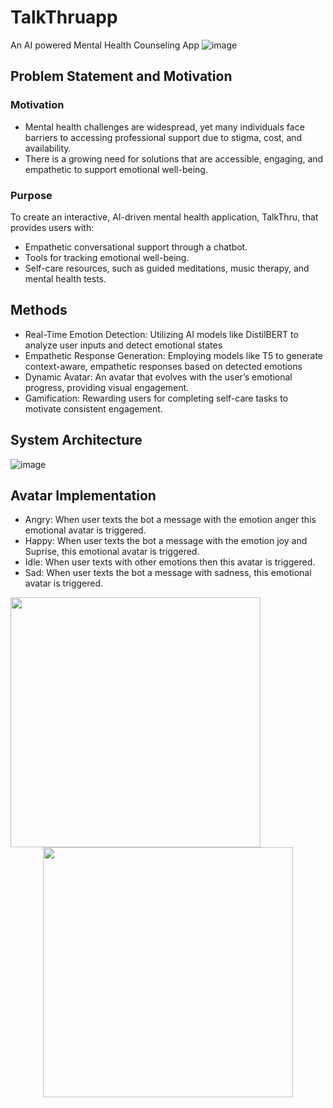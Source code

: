# TalkThruapp
An AI powered Mental Health Counseling App
![image](https://github.com/user-attachments/assets/7c9bf00d-f54d-46ca-b06b-d30bf4b381be)

## Problem Statement and Motivation

### Motivation
- Mental health challenges are widespread, yet many individuals face barriers to accessing professional support due to stigma, cost, and availability. 
- There is a growing need for solutions that are accessible, engaging, and empathetic to support emotional well-being.

### Purpose
To create an interactive, AI-driven mental health application, TalkThru, that provides users with:
- Empathetic conversational support through a chatbot.
- Tools for tracking emotional well-being.
- Self-care resources, such as guided meditations, music therapy, and mental health tests.

## Methods
- Real-Time Emotion Detection: Utilizing AI models like DistilBERT to analyze user inputs and detect emotional states
- Empathetic Response Generation: Employing models like T5 to generate context-aware, empathetic responses based on detected emotions
- Dynamic Avatar: An avatar that evolves with the user’s emotional progress, providing visual engagement.
- Gamification: Rewarding users for completing self-care tasks to motivate consistent engagement.

## System Architecture

![image](https://github.com/user-attachments/assets/5957e9ed-30f2-4dc2-b53c-647f9d8ad3c7)

## Avatar Implementation
- Angry: When user texts the bot a message with the emotion anger this emotional avatar is triggered.
- Happy: When user texts the bot a message with the emotion joy and Suprise, this emotional avatar is triggered. 
- Idle: When user texts with other emotions then this avatar is triggered.
- Sad: When user texts the bot a message with sadness, this emotional avatar is triggered.

<p align = "left"><img align = "left" src = "[image](https://github.com/user-attachments/assets/55fcd427-7dd0-466e-af7d-4489c3145d19)" width = 400 height = 400/></p>
<p align = "center"><img align = "center" src = "![image](https://github.com/user-attachments/assets/62d04612-990e-4aa9-b860-2950c4438523)
" width = 400 height = 400/></p>





